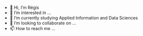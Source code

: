 - 👋 Hi, I’m Régis
- 👀 I’m interested in ...
- 🌱 I’m currently studying Applied Information and Data Sciences
- 💞️ I’m looking to collaborate on ...
- 📫 How to reach me ...

<!---
regiiis/regiiis is a ✨ special ✨ repository because its `README.md` (this file) appears on your GitHub profile.
You can click the Preview link to take a look at your changes.
--->
